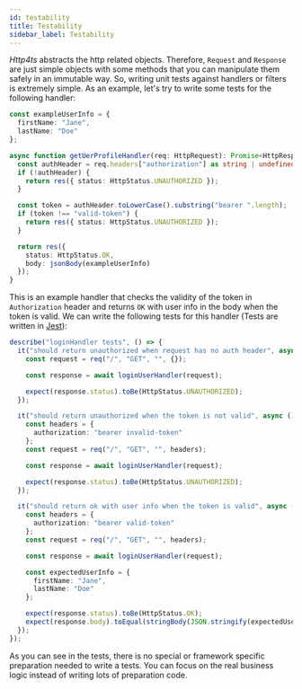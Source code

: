 ```yaml
---
id: testability
title: Testability
sidebar_label: Testability
---
```


*Http4ts* abstracts the http related objects. Therefore, `Request` and `Response` are just simple objects with some methods that you can manipulate them safely in an immutable way. So, writing unit tests against handlers or filters is extremely simple. As an example, let's try to write some tests for the following handler:

```ts
const exampleUserInfo = {
  firstName: "Jane",
  lastName: "Doe"
};

async function getUerProfileHandler(req: HttpRequest): Promise<HttpResponse> {
  const authHeader = req.headers["authorization"] as string | undefined;
  if (!authHeader) {
    return res({ status: HttpStatus.UNAUTHORIZED });
  }

  const token = authHeader.toLowerCase().substring("bearer ".length);
  if (token !== "valid-token") {
    return res({ status: HttpStatus.UNAUTHORIZED });
  }

  return res({
    status: HttpStatus.OK,
    body: jsonBody(exampleUserInfo)
  });
}
```

This is an example handler that checks the validity of the token in `Authorization` header and returns `OK` with user info in the body when the token is valid. We can write the following tests for this handler (Tests are written in [Jest](https://jestjs.io/)):

```ts
describe("loginHandler tests", () => {
  it("should return unauthorized when request has no auth header", async () => {
    const request = req("/", "GET", "", {});

    const response = await loginUserHandler(request);

    expect(response.status).toBe(HttpStatus.UNAUTHORIZED);
  });

  it("should return unauthorized when the token is not valid", async () => {
    const headers = {
      authorization: "bearer invalid-token"
    };
    const request = req("/", "GET", "", headers);

    const response = await loginUserHandler(request);

    expect(response.status).toBe(HttpStatus.UNAUTHORIZED);
  });

  it("should return ok with user info when the token is valid", async () => {
    const headers = {
      authorization: "bearer valid-token"
    };
    const request = req("/", "GET", "", headers);

    const response = await loginUserHandler(request);

    const expectedUserInfo = {
      firstName: "Jane",
      lastName: "Doe"
    };

    expect(response.status).toBe(HttpStatus.OK);
    expect(response.body).toEqual(stringBody(JSON.stringify(expectedUserInfo)));
  });
});
```

As you can see in the tests, there is no special or framework specific preparation needed to write a tests. You can focus on the real business logic instead of writing lots of preparation code.
